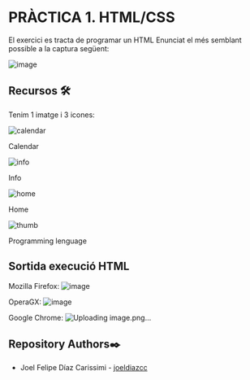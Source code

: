 # PRÀCTICA 1. HTML/CSS

El exercici es tracta de programar un HTML Enunciat el més semblant possible a la captura següent:

![image](https://user-images.githubusercontent.com/64970845/194591826-1445644e-d1b8-474b-81d8-c014f8846291.png)

## Recursos 🛠 

Tenim 1 imatge i 3 icones:


![calendar](https://user-images.githubusercontent.com/64970845/194592777-cf85ddd0-6ae7-48c6-91f5-426fe148e573.png)

Calendar

![info](https://user-images.githubusercontent.com/64970845/194592816-37f0f0e9-bcd4-4f7f-93a6-103719e6d712.png)

Info

![home](https://user-images.githubusercontent.com/64970845/194592854-a6863145-2c26-495a-a069-bbfc1d0eb921.png)

Home

![thumb](https://user-images.githubusercontent.com/64970845/194593189-f4703755-773c-407e-982e-7ef38effe655.png)

Programming lenguage


## Sortida execució HTML
Mozilla Firefox:
![image](https://user-images.githubusercontent.com/64970845/194593980-f60a2b35-a60c-4a65-8ad9-44cf6cbecf75.png)

OperaGX:
![image](https://user-images.githubusercontent.com/64970845/194594220-b4eff86c-de08-4b6c-9ff4-ff5be8705969.png)


Google Chrome:
![Uploading image.png…]()


## Repository Authors✒️

-   Joel Felipe Díaz Carissimi - [joeldiazcc](https://github.com/joeldiazcc)

